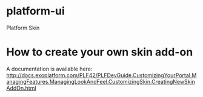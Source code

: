 platform-ui
===========

Platform Skin

# How to create your own skin add-on

A documentation is available here:
http://docs.exoplatform.com/PLF42/PLFDevGuide.CustomizingYourPortal.ManagingFeatures.ManagingLookAndFeel.CustomizingSkin.CreatingNewSkinAddOn.html
